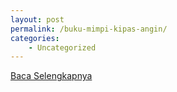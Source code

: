 ```yaml
---
layout: post
permalink: /buku-mimpi-kipas-angin/
categories:
    - Uncategorized
---
```


[Baca Selengkapnya](/05)
